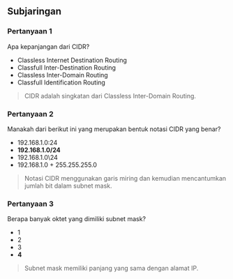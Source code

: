 ## Subjaringan

### Pertanyaan 1

Apa kepanjangan dari CIDR?

* Classless Internet Destination Routing
* Classfull Inter-Destination Routing
* Classless Inter-Domain Routing
* Classfull Identification Routing

> CIDR adalah singkatan dari Classless Inter-Domain Routing.
### Pertanyaan 2

Manakah dari berikut ini yang merupakan bentuk notasi CIDR yang benar?

* 192.168.1.0:24
* **192.168.1.0/24**
* 192.168.1.0\24
* 192.168.1.0 + 255.255.255.0

> Notasi CIDR menggunakan garis miring dan kemudian mencantumkan jumlah bit dalam subnet mask.
### Pertanyaan 3

Berapa banyak oktet yang dimiliki subnet mask?

* 1
* 2
* 3
* **4**

> Subnet mask memiliki panjang yang sama dengan alamat IP.
